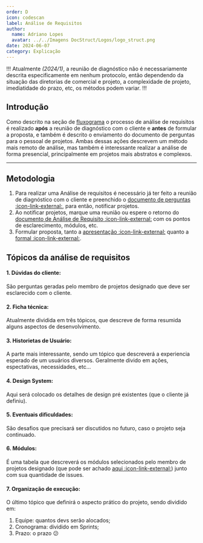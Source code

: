```yaml
---
order: D
icon: codescan
label: Análise de Requisitos
author:
  name: Adriano Lopes
  avatar: ../../Imagens DocStruct/Logos/logo_struct.png
date: 2024-06-07
category: Explicação
---
```


!!!
Atualmente _(2024/1)_, a reunião de diagnóstico não é necessariamente descrita especificamente em nenhum protocolo, então dependendo da situação das diretorias de comercial e projeto, a complexidade de projeto, imediatidade do prazo, etc, os métodos podem variar. 
!!!

## Introdução

Como descrito na seção de [fluxograma](/organizacao-interna/diretoria-comercial/fluxograma) o processo de análise de requisitos é realizado **após** a reunião de diagnóstico com o cliente e **antes** de formular a proposta, e também é descrito o enviamento do documento de perguntas para o pessoal de projetos. Ambas dessas ações descrevem um método mais remoto de análise, mas também é interessante realizar a análise de forma presencial, principalmente em projetos mais abstratos e complexos.

---

## Metodologia

1. Para realizar uma Análise de requisitos é necessário já ter feito a reunião de diagnóstico com o cliente e preenchido o [documento de perguntas :icon-link-external:](https://docs.google.com/document/d/10Ue1wc7tpNOn8HKvkqfSst77uanTc86dMnFYXFW2dI8/edit?usp=sharing), para então, notificar projetos.
2. Ao notificar projetos, marque uma reunião ou espere o retorno do [documento de Análise de Requisito :icon-link-external:](https://docs.google.com/document/d/1ig9QhNwcJ1z-vNr2m4LLCnl4DRAeHqxWSJbsdazhtTQ/edit?usp=sharing) com os pontos de esclarecimento, módulos, etc.
3. Formular proposta, tanto a [apresentação :icon-link-external:](https://docs.google.com/presentation/d/1PxR4J9Y9HZlPmiHjc0Ix7YmKsNatAZd6BV7c8-CnuQE/edit?usp=drive_link) quanto a [formal :icon-link-external:](https://docs.google.com/document/d/1Tw6Og31aA3OihUYRDutb123idpA9EnkGQrCJOTjS4GM/edit?usp=drive_link).

## Tópicos da análise de requisitos

#### 1. Dúvidas do cliente:

São perguntas geradas pelo membro de projetos designado que deve ser esclarecido com o cliente.

#### 2. Ficha técnica:

Atualmente dividida em três tópicos, que descreve de forma resumida alguns aspectos de desenvolvimento.

#### 3. Historietas de Usuário:

A parte mais interessante, sendo um tópico que descreverá a experiencia esperado de um usuários diversos. Geralmente divido em ações, espectativas, necessidades, etc...

#### 4. Design System:

Aqui será colocado os detalhes de design pré existentes (que o cliente já definiu).

#### 5. Eventuais dificuldades:

São desafios que precisará ser discutidos no futuro, caso o projeto seja continuado.

#### 6. Módulos:

É uma tabela que descreverá os módulos selecionados pelo membro de projetos designado (que pode ser achado [aqui :icon-link-external:](https://docs.google.com/spreadsheets/d/1D9zf_UfbokxbzPC7ISCn73gs7Sdq0HRHIehmjYmfDvU/edit?usp=sharing)) junto com sua quantidade de issues.

#### 7. Organização de execução:

O último tópico que definirá o aspecto prático do projeto, sendo dividido em:
1. Equipe: quantos devs serão alocados;
2. Cronograma: dividido em Sprints;
3. Prazo: o prazo 😕
